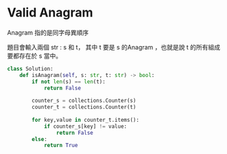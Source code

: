# Valid Anagram

Anagram 指的是同字母異順序

題目會輸入兩個 str : s 和 t， 其中 t 要是 s 的Anagram ，也就是說 t 的所有組成要都存在於 s 當中。

```Python
class Solution:
    def isAnagram(self, s: str, t: str) -> bool:
        if not len(s) == len(t):
            return False
        
        counter_s = collections.Counter(s)
        counter_t = collections.Counter(t)
        
        for key,value in counter_t.items():
            if counter_s[key] != value:
                return False
        else:
            return True
        

```
